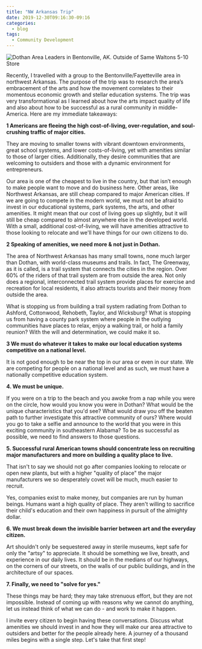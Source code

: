 ```yaml
---
title: "NW Arkansas Trip"
date: 2019-12-30T09:16:30-09:16
categories:
  - blog
tags:
  - Community Development
---
```

![Dothan Area Leaders in Bentonville, AK. Outside of Same Waltons 5-10 Store][grouppic]

Recently, I travelled with a group to the Bentonville/Fayetteville area in northwest Arkansas. The purpose of the trip was to research the area’s embracement of the arts and how the movement correlates to their momentous economic growth and stellar education systems. The trip was very transformational as I learned about how the arts impact quality of life and also about how to be successful as a rural community in middle-America. Here are my immediate takeaways:

**1 Americans are fleeing the high cost-of-living, over-regulation, and soul-crushing traffic of major cities.**

They are moving to smaller towns with vibrant downtown environments, great school systems, and lower costs-of-living, yet with amenities similar to those of larger cities. Additionally, they desire communities that are welcoming to outsiders and those with a dynamic environment for entrepreneurs.

Our area is one of the cheapest to live in the country, but that isn’t enough to make people want to move and do business here. Other areas, like Northwest Arkansas, are still cheap compared to major American cities. If we are going to compete in the modern world, we must not be afraid to invest in our educational systems, park systems, the arts, and other amenities. It might mean that our cost of living goes up slightly, but it will still be cheap compared to almost anywhere else in the developed world. With a small, additional cost-of-living, we will have amenities attractive to those looking to relocate and we'll have things for our own citizens to do.

**2 Speaking of amenities, we need more & not just in Dothan.**

The area of Northwest Arkansas has many small towns, none much larger than Dothan, with world-class museums and trails. In fact, The Greenway, as it is called, is a trail system that connects the cities in the region. Over 60% of the riders of that trail system are from outside the area. Not only does a regional, interconnected trail system provide places for exercise and recreation for local residents, it also attracts tourists and their money from outside the area.

What is stopping us from building a trail system radiating from Dothan to Ashford, Cottonwood, Rehobeth, Taylor, and Wicksburg? What is stopping us from having a county park system where people in the outlying communities have places to relax, enjoy a walking trail, or hold a family reunion? With the will and determination, we could make it so.

**3 We must do whatever it takes to make our local education systems competitive on a national level.**

It is not good enough to be near the top in our area or even in our state. We are competing for people on a national level and as such, we must have a nationally competitive education system.

**4. We must be unique.**

If you were on a trip to the beach and you awoke from a nap while you were on the circle, how would you know you were in Dothan? What would be the unique characteristics that you'd see? What would draw you off the beaten path to further investigate this attractive community of ours? Where would you go to take a selfie and announce to the world that you were in this exciting community in southeastern Alabama? To be as successful as possible, we need to find answers to those questions.

**5. Successful rural American towns should concentrate less on recruiting major manufacturers and more on building a quality place to live.**

That isn't to say we should not go after companies looking to relocate or open new plants, but with a higher "quality of place" the major manufacturers we so desperately covet will be much, much easier to recruit. 

Yes, companies exist to make money, but companies are run by human beings. Humans want a high quality of place. They aren't willing to sacrifice their child's education and their own happiness in pursuit of the almighty dollar.

**6. We must break down the invisible barrier between art and the everyday citizen.**

Art shouldn't only be sequestered away in sterile museums, kept safe for only the "artsy" to appreciate. It should be something we live, breath, and experience in our daily lives. It should be in the medians of our highways, on the corners of our streets, on the walls of our public buildings, and in the architecture of our spaces.

**7. Finally, we need to "solve for yes."**

These things may be hard; they may take strenuous effort, but they are not impossible. Instead of coming up with reasons why we cannot do anything, let us instead think of what we can do - and work to make it happen.

I invite every citizen to begin having these conversations. Discuss what amenities we should invest in and how they will make our area attractive to outsiders and better for the people already here. A journey of a thousand miles begins with a single step. Let's take that first step!

[grouppic]: /images/arkansa-group-shot.jpg
